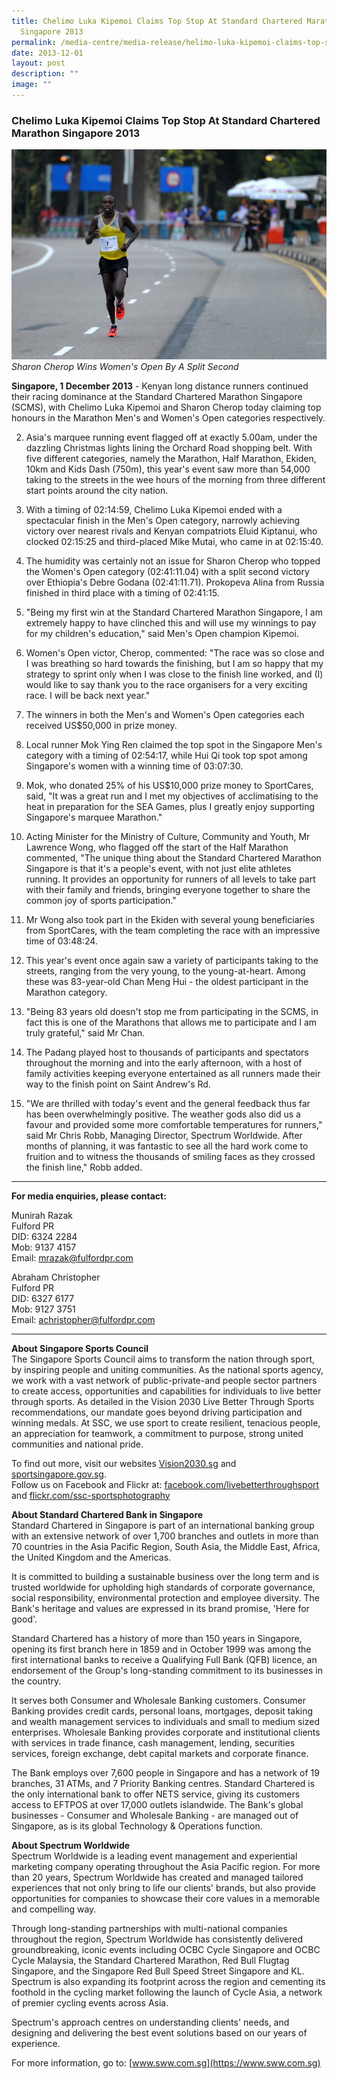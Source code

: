 ```yaml
---
title: Chelimo Luka Kipemoi Claims Top Stop At Standard Chartered Marathon
  Singapore 2013
permalink: /media-centre/media-release/helimo-luka-kipemoi-claims-top-stop-at-sc-marathon-singapore-2013/
date: 2013-12-01
layout: post
description: ""
image: ""
---
```

### **Chelimo Luka Kipemoi Claims Top Stop At Standard Chartered Marathon Singapore 2013**

![](/images/Media%20Centre/Media%20Release/2013/Dec/Chelimo%20Luka%20Kipkemoi%20On%20His%20Way%20To%20Winning%20The%20SCMS.jpeg)
_Sharon Cherop Wins Women's Open By A Split Second_

**Singapore, 1 December 2013** - Kenyan long distance runners continued their racing dominance at the Standard Chartered Marathon Singapore (SCMS), with Chelimo Luka Kipemoi and Sharon Cherop today claiming top honours in the Marathon Men's and Women's Open categories respectively.

2. Asia's marquee running event flagged off at exactly 5.00am, under the dazzling Christmas lights lining the Orchard Road shopping belt. With five different categories, namely the Marathon, Half Marathon, Ekiden, 10km and Kids Dash (750m), this year's event saw more than 54,000 taking to the streets in the wee hours of the morning from three different start points around the city nation.

3. With a timing of 02:14:59, Chelimo Luka Kipemoi ended with a spectacular finish in the Men's Open category, narrowly achieving victory over nearest rivals and Kenyan compatriots Eluid Kiptanui, who clocked 02:15:25 and third-placed Mike Mutai, who came in at 02:15:40.

4. The humidity was certainly not an issue for Sharon Cherop who topped the Women's Open category (02:41:11.04) with a split second victory over Ethiopia's Debre Godana (02:41:11.71). Prokopeva Alina from Russia finished in third place with a timing of 02:41:15.

5. "Being my first win at the Standard Chartered Marathon Singapore, I am extremely happy to have clinched this and will use my winnings to pay for my children's education," said Men's Open champion Kipemoi.

6. Women's Open victor, Cherop, commented: "The race was so close and I was breathing so hard towards the finishing, but I am so happy that my strategy to sprint only when I was close to the finish line worked, and (I) would like to say thank you to the race organisers for a very exciting race. I will be back next year."

7. The winners in both the Men's and Women's Open categories each received US$50,000 in prize money.

8. Local runner Mok Ying Ren claimed the top spot in the Singapore Men's category with a timing of 02:54:17, while Hui Qi took top spot among Singapore's women with a winning time of 03:07:30.

9. Mok, who donated 25% of his US$10,000 prize money to SportCares, said, "It was a great run and I met my objectives of acclimatising to the heat in preparation for the SEA Games, plus I greatly enjoy supporting Singapore's marquee Marathon."

10. Acting Minister for the Ministry of Culture, Community and Youth, Mr Lawrence Wong, who flagged off the start of the Half Marathon commented, "The unique thing about the Standard Chartered Marathon Singapore is that it's a people's event, with not just elite athletes running. It provides an opportunity for runners of all levels to take part with their family and friends, bringing everyone together to share the common joy of sports participation."

11. Mr Wong also took part in the Ekiden with several young beneficiaries from SportCares, with the team completing the race with an impressive time of 03:48:24.

12. This year's event once again saw a variety of participants taking to the streets, ranging from the very young, to the young-at-heart. Among these was 83-year-old Chan Meng Hui - the oldest participant in the Marathon category.

13. "Being 83 years old doesn't stop me from participating in the SCMS, in fact this is one of the Marathons that allows me to participate and I am truly grateful," said Mr Chan.

14. The Padang played host to thousands of participants and spectators throughout the morning and into the early afternoon, with a host of family activities keeping everyone entertained as all runners made their way to the finish point on Saint Andrew's Rd.

15. "We are thrilled with today's event and the general feedback thus far has been overwhelmingly positive. The weather gods also did us a favour and provided some more comfortable temperatures for runners," said Mr Chris Robb, Managing Director, Spectrum Worldwide. After months of planning, it was fantastic to see all the hard work come to fruition and to witness the thousands of smiling faces as they crossed the finish line," Robb added.

---

**For media enquiries, please contact:**

Munirah Razak
<br>Fulford PR
<br>DID: 6324 2284 
<br>Mob: 9137 4157 
<br>Email: mrazak@fulfordpr.com

Abraham Christopher
<br>Fulford PR
<br>DID: 6327 6177
<br>Mob: 9127 3751
<br>Email: achristopher@fulfordpr.com

---

**About Singapore Sports Council**<br>
The Singapore Sports Council aims to transform the nation through sport, by inspiring people and uniting communities. As the national sports agency, we work with a vast network of public-private-and people sector partners to create access, opportunities and capabilities for individuals to live better through sports. As detailed in the Vision 2030 Live Better Through Sports recommendations, our mandate goes beyond driving participation and winning medals. At SSC, we use sport to create resilient, tenacious people, an appreciation for teamwork, a commitment to purpose, strong united communities and national pride.

To find out more, visit our websites [Vision2030.sg](/about-us/vision-2030/) and [sportsingapore.gov.sg](https://www.sportsingapore.gov.sg). <br>Follow us on Facebook and Flickr at: [facebook.com/livebetterthroughsport](https://www.facebook.com/livebetterthroughsport) and [flickr.com/ssc-sportsphotography](https://wwww.flickr.com/ssc-sportsphotography)


**About Standard Chartered Bank in Singapore**<br>
Standard Chartered in Singapore is part of an international banking group with an extensive network of over 1,700 branches and outlets in more than 70 countries in the Asia Pacific Region, South Asia, the Middle East, Africa, the United Kingdom and the Americas.

It is committed to building a sustainable business over the long term and is trusted worldwide for upholding high standards of corporate governance, social responsibility, environmental protection and employee diversity. The Bank's heritage and values are expressed in its brand promise, 'Here for good'.

Standard Chartered has a history of more than 150 years in Singapore, opening its first branch here in 1859 and in October 1999 was among the first international banks to receive a Qualifying Full Bank (QFB) licence, an endorsement of the Group's long-standing commitment to its businesses in the country.

It serves both Consumer and Wholesale Banking customers. Consumer Banking provides credit cards, personal loans, mortgages, deposit taking and wealth management services to individuals and small to medium sized enterprises. Wholesale Banking provides corporate and institutional clients with services in trade finance, cash management, lending, securities services, foreign exchange, debt capital markets and corporate finance.

The Bank employs over 7,600 people in Singapore and has a network of 19 branches, 31 ATMs, and 7 Priority Banking centres. Standard Chartered is the only international bank to offer NETS service, giving its customers access to EFTPOS at over 17,000 outlets islandwide. The Bank's global businesses - Consumer and Wholesale Banking - are managed out of Singapore, as is its global Technology & Operations function.

**About Spectrum Worldwide**<br>
Spectrum Worldwide is a leading event management and experiential marketing company operating throughout the Asia Pacific region. For more than 20 years, Spectrum Worldwide has created and managed tailored experiences that not only bring to life our clients' brands, but also provide opportunities for companies to showcase their core values in a memorable and compelling way.

Through long-standing partnerships with multi-national companies throughout the region, Spectrum Worldwide has consistently delivered groundbreaking, iconic events including OCBC Cycle Singapore and OCBC Cycle Malaysia, the Standard Chartered Marathon, Red Bull Flugtag Singapore, and the Singapore Red Bull Speed Street Singapore and KL. Spectrum is also expanding its footprint across the region and cementing its foothold in the cycling market following the launch of Cycle Asia, a network of premier cycling events across Asia.

Spectrum's approach centres on understanding clients' needs, and designing and delivering the best event solutions based on our years of experience.

For more information, go to: [www.sww.com.sg](https://www.sww.com.sg)